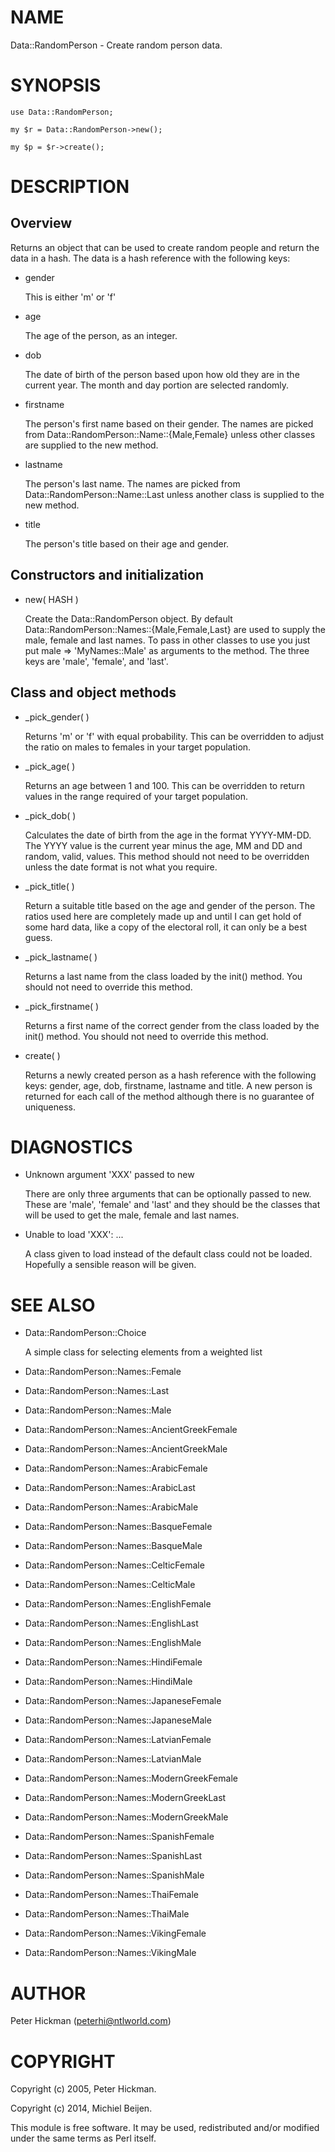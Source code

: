 # NAME

Data::RandomPerson - Create random person data.

# SYNOPSIS

    use Data::RandomPerson;

    my $r = Data::RandomPerson->new();

    my $p = $r->create();

# DESCRIPTION

## Overview

Returns an object that can be used to create random people and
return the data in a hash. The data is a hash reference with the
following keys:

- gender

    This is either 'm' or 'f'

- age

    The age of the person, as an integer.

- dob

    The date of birth of the person based upon how old they are in the
    current year. The month and day portion are selected randomly.

- firstname

    The person's first name based on their gender. The names are picked
    from Data::RandomPerson::Name::{Male,Female} unless other classes are
    supplied to the new method.

- lastname

    The person's last name. The names are picked from
    Data::RandomPerson::Name::Last
    unless another class is supplied to the new method.

- title

    The person's title based on their age and gender.

## Constructors and initialization

- new( HASH )

    Create the Data::RandomPerson object. By default
    Data::RandomPerson::Names::{Male,Female,Last} 
    are used to supply the male, female and last names. To pass in other
    classes to use you just put male => 'MyNames::Male' as arguments to 
    the method. 
    The three keys are 'male', 'female', and 'last'.

## Class and object methods

- \_pick\_gender( )

    Returns 'm' or 'f' with equal probability. This can be overridden
    to adjust the ratio on males to females in your target population.

- \_pick\_age( )

    Returns an age between 1 and 100. This can be overridden to return
    values in the range required of your target population.

- \_pick\_dob( )

    Calculates the date of birth from the age in the format
    YYYY-MM-DD. The YYYY value is the current year minus the age, MM and
    DD and random, valid, values. This method should not need to be
    overridden unless the date format is not what you require.

- \_pick\_title( )

    Return a suitable title based on the age and gender of the person.
    The ratios used here are completely made up and until I can get hold
    of some hard data, like a copy of the electoral roll, it can only be
    a best guess.

- \_pick\_lastname( )

    Returns a last name from the class loaded by the init() method. You
    should not need to override this method.

- \_pick\_firstname( )

    Returns a first name of the correct gender from the class loaded by the
    init() method. You should not need to override this method.

- create( )

    Returns a newly created person as a hash reference with the following
    keys: gender, age, dob, firstname, lastname and title. A new person is 
    returned for each call of the method although there is no guarantee of
    uniqueness.

# DIAGNOSTICS

- Unknown argument 'XXX' passed to new

    There are only three arguments that can be optionally passed to new. These
    are 'male', 'female' and 'last' and they should be the classes that will be
    used to get the male, female and last names.

- Unable to load 'XXX': ...

    A class given to load instead of the default class could not be loaded.
    Hopefully a sensible reason will be given.

# SEE ALSO

- Data::RandomPerson::Choice

    A simple class for selecting elements from a weighted list

- Data::RandomPerson::Names::Female
- Data::RandomPerson::Names::Last
- Data::RandomPerson::Names::Male
- Data::RandomPerson::Names::AncientGreekFemale
- Data::RandomPerson::Names::AncientGreekMale
- Data::RandomPerson::Names::ArabicFemale
- Data::RandomPerson::Names::ArabicLast
- Data::RandomPerson::Names::ArabicMale
- Data::RandomPerson::Names::BasqueFemale
- Data::RandomPerson::Names::BasqueMale
- Data::RandomPerson::Names::CelticFemale
- Data::RandomPerson::Names::CelticMale
- Data::RandomPerson::Names::EnglishFemale
- Data::RandomPerson::Names::EnglishLast
- Data::RandomPerson::Names::EnglishMale
- Data::RandomPerson::Names::HindiFemale
- Data::RandomPerson::Names::HindiMale
- Data::RandomPerson::Names::JapaneseFemale
- Data::RandomPerson::Names::JapaneseMale
- Data::RandomPerson::Names::LatvianFemale
- Data::RandomPerson::Names::LatvianMale
- Data::RandomPerson::Names::ModernGreekFemale
- Data::RandomPerson::Names::ModernGreekLast
- Data::RandomPerson::Names::ModernGreekMale
- Data::RandomPerson::Names::SpanishFemale
- Data::RandomPerson::Names::SpanishLast
- Data::RandomPerson::Names::SpanishMale
- Data::RandomPerson::Names::ThaiFemale
- Data::RandomPerson::Names::ThaiMale
- Data::RandomPerson::Names::VikingFemale
- Data::RandomPerson::Names::VikingMale

# AUTHOR

Peter Hickman (peterhi@ntlworld.com)

# COPYRIGHT

Copyright (c) 2005, Peter Hickman. 

Copyright (c) 2014, Michiel Beijen.

This module is free software. It may be used, redistributed and/or modified under the
same terms as Perl itself.
